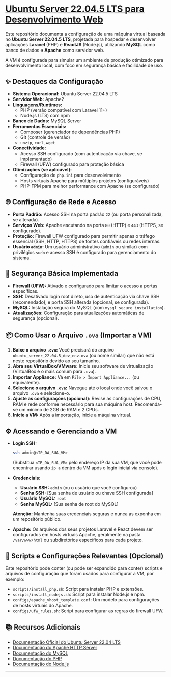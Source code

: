 # [Ubuntu Server 22.04.5 LTS para Desenvolvimento Web](https://drive.google.com/file/d/1ao-DTVxa-F2rjLcGhSuizaH5d9XG-4mX/view?usp=drive_link)

Este repositório documenta a configuração de uma máquina virtual baseada no **Ubuntu Server 22.04.5 LTS**, projetada para hospedar e desenvolver aplicações **Laravel** (PHP) e **ReactJS** (Node.js), utilizando **MySQL** como banco de dados e **Apache** como servidor web.

A VM é configurada para simular um ambiente de produção otimizado para desenvolvimento local, com foco em segurança básica e facilidade de uso.

## ✨ Destaques da Configuração

  * **Sistema Operacional:** Ubuntu Server 22.04.5 LTS
  * **Servidor Web:** Apache2
  * **Linguagens/Runtimes:**
      * PHP (versão compatível com Laravel 11+)
      * Node.js (LTS) com npm
  * **Banco de Dados:** MySQL Server
  * **Ferramentas Essenciais:**
      * Composer (gerenciador de dependências PHP)
      * Git (controle de versão)
      * `unzip`, `curl`, `wget`
  * **Conectividade:**
      * Acesso SSH configurado (com autenticação via chave, se implementado)
      * Firewall (UFW) configurado para proteção básica
  * **Otimizações (se aplicável):**
      * Configuração de `php.ini` para desenvolvimento
      * Hosts virtuais Apache para múltiplos projetos (configuráveis)
      * PHP-FPM para melhor performance com Apache (se configurado)

## 🌐 Configuração de Rede e Acesso

  * **Porta Padrão:** Acesso SSH na porta padrão `22` (ou porta personalizada, se alterada).
  * **Serviços Web:** Apache escutando na porta `80` (HTTP) e `443` (HTTPS, se configurado).
  * **Proteção:** Firewall UFW configurado para permitir apenas o tráfego essencial (SSH, HTTP, HTTPS) de fontes confiáveis ou redes internas.
  * **Usuário `admin`:** Um usuário administrativo (`admin` ou similar) com privilégios `sudo` e acesso SSH é configurado para gerenciamento do sistema.

## 🔐 Segurança Básica Implementada

  * **Firewall (UFW):** Ativado e configurado para limitar o acesso a portas específicas.
  * **SSH:** Desativado login root direto, uso de autenticação via chave SSH (recomendado), e porta SSH alterada (opcional, se configurada).
  * **MySQL:** Instalação segura do MySQL (com `mysql_secure_installation`).
  * **Atualizações:** Configuração para atualizações automáticas de segurança (opcional).

## 📦 Como Usar o Arquivo `.ova` (Importar a VM)

1.  **Baixe o arquivo `.ova`:** Você precisará do arquivo `ubuntu_server_22.04.5_dev_env.ova` (ou nome similar) que não está neste repositório devido ao seu tamanho.
2.  **Abra seu VirtualBox/VMware:** Inicie seu software de virtualização (VirtualBox é o mais comum para `.ova`).
3.  **Importar Appliance:** Vá em `File > Import Appliance...` (ou equivalente).
4.  **Selecione o arquivo `.ova`:** Navegue até o local onde você salvou o arquivo `.ova` e selecione-o.
5.  **Ajuste as configurações (opcional):** Revise as configurações de CPU, RAM e rede conforme necessário para sua máquina host. Recomenda-se um mínimo de 2GB de RAM e 2 CPUs.
6.  **Inicie a VM:** Após a importação, inicie a máquina virtual.

## ⚙️ Acessando e Gerenciando a VM

  * **Login SSH:**

    ```bash
    ssh admin@<IP_DA_SUA_VM>
    ```

    (Substitua `<IP_DA_SUA_VM>` pelo endereço IP da sua VM, que você pode encontrar usando `ip a` dentro da VM após o login inicial via console).

  * **Credenciais:**

      * **Usuário SSH:** `admin` (ou o usuário que você configurou)
      * **Senha SSH:** [Sua senha de usuário ou chave SSH configurada]
      * **Usuário MySQL:** `root`
      * **Senha MySQL:** [Sua senha de root do MySQL]

    **Atenção:** Mantenha suas credenciais seguras e nunca as exponha em um repositório público.

  * **Apache:** Os arquivos dos seus projetos Laravel e React devem ser configurados em hosts virtuais Apache, geralmente na pasta `/var/www/html` ou subdiretórios específicos para cada projeto.

## 📝 Scripts e Configurações Relevantes (Opcional)

Este repositório pode conter (ou pode ser expandido para conter) scripts e arquivos de configuração que foram usados para configurar a VM, por exemplo:

  * `scripts/install_php.sh`: Script para instalar PHP e extensões.
  * `scripts/install_nodejs.sh`: Script para instalar Node.js e npm.
  * `configs/apache_vhost_template.conf`: Um modelo para configurações de hosts virtuais do Apache.
  * `configs/ufw_rules.sh`: Script para configurar as regras do firewall UFW.

## 📚 Recursos Adicionais

  * [Documentação Oficial do Ubuntu Server 22.04 LTS](https://ubuntu.com/server/docs)
  * [Documentação do Apache HTTP Server](https://httpd.apache.org/docs/)
  * [Documentação do MySQL](https://dev.mysql.com/doc/)
  * [Documentação do PHP](https://www.php.net/manual/pt_BR/)
  * [Documentação do Node.js](https://nodejs.org/docs/)

-----
